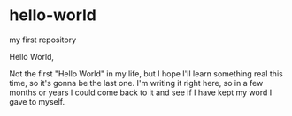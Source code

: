 # hello-world
my first repository

Hello World,

Not the first "Hello World" in my life, but I hope I'll learn something real this time, so it's gonna be the last one.
I'm writing it right here, so in a few months or years I could come back to it and see if I have kept my word I gave to myself. 
